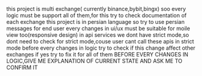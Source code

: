 this project is multi exchange( currently binance,bybit,bingx) soo every logic must be support all of them,for this try to check documentation of each exchange
this project is in persian language so try to use persian messages for end user
every changes in ui/ux must be suitable for moile view too(responsive design)
in api services we dont have strict mode,so dont need to check for strict mode,couse user cant call these apis in strict mode
before every changes in logic try to check if this change affect other exchanges if yes try to fix it for all of them
BEFORE EVERY CHANGES IN LOGIC,GIVE ME EXPLANATION OF CURRENT STATE AND ASK ME TO CONFIRM IT
